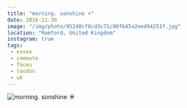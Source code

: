 ```yaml
---
title: "morning. sonshine ☀️"
date: 2016-11-30
image: "/img/photo/95240cf8cd3c71c90fb45a2eed94251f.jpg"
location: "Romford, United Kingdom"
instagram: true
tags:
 - essex
 - commute
 - faces
 - london
 - uk
---
```


![morning. sonshine ☀️](/img/photo/95240cf8cd3c71c90fb45a2eed94251f.jpg)
